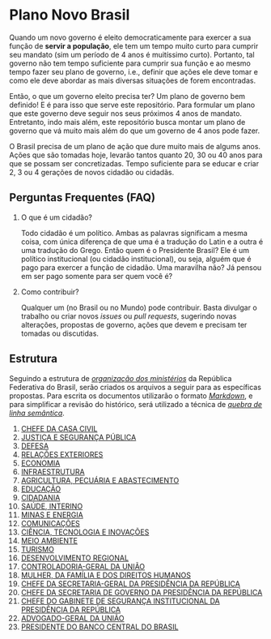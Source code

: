 # Plano Novo Brasil

Quando um novo governo é eleito democraticamente para exercer a sua função de **servir a população**,
ele tem um tempo muito curto para cumprir seu mandato (sim um período de 4 anos é muitíssimo curto).
Portanto, tal governo não tem tempo suficiente para cumprir sua função e
ao mesmo tempo fazer seu plano de governo, i.e.,
definir que ações ele deve tomar e como ele deve abordar as mais diversas situações de forem encontradas.

Então, o que um governo eleito precisa ter?
Um plano de governo bem definido!
E é para isso que serve este repositório.
Para formular um plano que este governo deve seguir nos seus próximos 4 anos de mandato.
Entretanto, indo mais além,
este repositório busca montar um plano de governo que vá muito mais além do que um governo de 4 anos pode fazer.

O Brasil precisa de um plano de ação que dure muito mais de algums anos.
Ações que são tomadas hoje, levarão tantos quanto 20, 30 ou 40 anos para que se possam ser concretizadas.
Tempo suficiente para se educar e criar 2, 3 ou 4 gerações de novos cidadão ou cidadãs.


## Perguntas Frequentes (FAQ)

1. O que é um cidadão?

   Todo cidadão é um político.
   Ambas as palavras significam a mesma coisa,
   com única diferença de que uma é a tradução do Latin e a outra é uma tradução do Grego.
   Então quem é o Presidente Brasil?
   Ele é um político institucional (ou cidadão institucional),
   ou seja, alguém que é pago para exercer a função de cidadão.
   Uma maravilha não?
   Já pensou em ser pago somente para ser quem você é?

1. Como contribuir?

   Qualquer um (no Brasil ou no Mundo) pode contribuir.
   Basta divulgar o trabalho ou criar novos *issues* ou *pull requests*,
   sugerindo novas alterações,
   propostas de governo,
   ações que devem e precisam ter tomadas ou discutidas.


## Estrutura

Seguindo a estrutura de [*organização dos ministérios*](https://www.gov.br/planalto/pt-br/conheca-a-presidencia/ministros) da República Federativa do Brasil,
serão criados os arquivos a seguir para as específicas propostas.
Para escrita os documentos utilizarão o formato [*Markdown*](https://github.com/commonmark/commonmark-web),
e para simplificar a revisão do histórico,
será utilizado a técnica de [*quebra de linha semântica*](https://github.com/sembr/specification).

1. [CHEFE DA CASA CIVIL](/Ministérios/CHEFE_DA_CASA_CIVIL/README.md)
1. [JUSTIÇA E SEGURANÇA PÚBLICA](/Ministérios/JUSTICA_E_SEGURANCA_PUBLICA/README.md)
1. [DEFESA](/Ministérios/DEFESA/README.md)
1. [RELAÇÕES EXTERIORES](/Ministérios/RELACOES_EXTERIORES/README.md)
1. [ECONOMIA](/Ministérios/ECONOMIA/README.md)
1. [INFRAESTRUTURA](/Ministérios/INFRAESTRUTURA/README.md)
1. [AGRICULTURA, PECUÁRIA E ABASTECIMENTO](/Ministérios/AGRICULTURA_PECUARIA_E_ABASTECIMENTO/README.md)
1. [EDUCAÇÃO](/Ministérios/EDUCACAO/README.md)
1. [CIDADANIA](/Ministérios/CIDADANIA/README.md)
1. [SAÚDE, INTERINO](/Ministérios/SAUDE_INTERINO/README.md)
1. [MINAS E ENERGIA](/Ministérios/MINAS_E_ENERGIA/README.md)
1. [COMUNICAÇÕES](/Ministérios/COMUNICACOES/README.md)
1. [CIÊNCIA, TECNOLOGIA E INOVAÇÕES](/Ministérios/CIENCIA_TECNOLOGIA_E_INOVACOES/README.md)
1. [MEIO AMBIENTE](/Ministérios/MEIO_AMBIENTE/README.md)
1. [TURISMO](/Ministérios/TURISMO/README.md)
1. [DESENVOLVIMENTO REGIONAL](/Ministérios/DESENVOLVIMENTO_REGIONAL/README.md)
1. [CONTROLADORIA-GERAL DA UNIÃO](/Ministérios/CONTROLADORIA_GERAL_DA_UNIAO/README.md)
1. [MULHER, DA FAMÍLIA E DOS DIREITOS HUMANOS](/Ministérios/MULHER_DA_FAMILIA_E_DOS_DIREITOS_HUMANOS/README.md)
1. [CHEFE DA SECRETARIA-GERAL DA PRESIDÊNCIA DA REPÚBLICA](/Ministérios/CHEFE_DA_SECRETARIA_GERAL_DA_PRESIDENCIA_DA_REPUBLICA/README.md)
1. [CHEFE DA SECRETARIA DE GOVERNO DA PRESIDÊNCIA DA REPÚBLICA](/Ministérios/CHEFE_DA_SECRETARIA_DE_GOVERNO_DA_PRESIDENCIA_DA_REPUBLICA/README.md)
1. [CHEFE DO GABINETE DE SEGURANÇA INSTITUCIONAL DA PRESIDÊNCIA DA REPÚBLICA](/Ministérios/CHEFE_DO_GABINETE_DE_SEGURANCA_INSTITUCIONAL_DA_PRESIDENCIA_DA_REPUBLICA/README.md)
1. [ADVOGADO-GERAL DA UNIÃO](/Ministérios/ADVOGADO_GERAL_DA_UNIAO/README.md)
1. [PRESIDENTE DO BANCO CENTRAL DO BRASIL](/Ministérios/PRESIDENTE_DO_BANCO_CENTRAL_DO_BRASIL/README.md)

